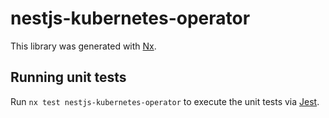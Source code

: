 # nestjs-kubernetes-operator

This library was generated with [Nx](https://nx.dev).

## Running unit tests

Run `nx test nestjs-kubernetes-operator` to execute the unit tests via [Jest](https://jestjs.io).
